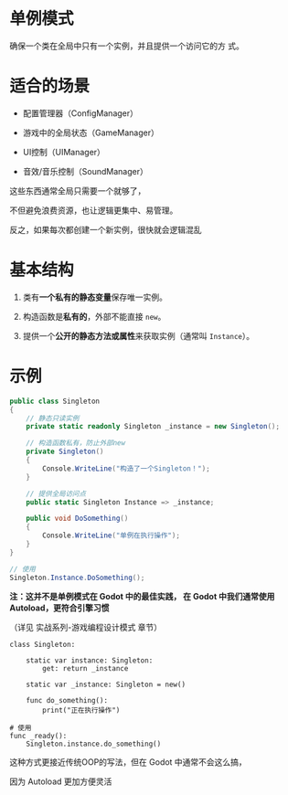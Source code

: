 # 单例模式

确保一个类在全局中只有一个实例，并且提供一个访问它的方
式。

# 适合的场景

* 配置管理器（ConfigManager）

* 游戏中的全局状态（GameManager）

* UI控制（UIManager）

* 音效/音乐控制（SoundManager）

这些东西通常全局只需要一个就够了，

不但避免浪费资源，也让逻辑更集中、易管理。

反之，如果每次都创建一个新实例，很快就会逻辑混乱

# 基本结构

1. 类有**一个私有的静态变量**保存唯一实例。

2. 构造函数是**私有的**，外部不能直接 `new`。

3. 提供一个**公开的静态方法或属性**来获取实例（通常叫 `Instance`）。

# 示例

```csharp
public class Singleton
{
	// 静态只读实例
	private static readonly Singleton _instance = new Singleton();

	// 构造函数私有，防止外部new
	private Singleton()
	{
		Console.WriteLine("构造了一个Singleton！");
	}

	// 提供全局访问点
	public static Singleton Instance => _instance; 

	public void DoSomething()
	{
		Console.WriteLine("单例在执行操作");
	}
}

// 使用
Singleton.Instance.DoSomething();
```



**注：这并不是单例模式在 Godot 中的最佳实践， 在 Godot 中我们通常使用 Autoload，更符合引擎习惯**

（详见 实战系列-游戏编程设计模式 章节）

```gdscript
class Singleton:

	static var instance: Singleton:
		get: return _instance

	static var _instance: Singleton = new()
	
	func do_something():
		print("正在执行操作")
	
# 使用
func _ready():
	Singleton.instance.do_something()
```

这种方式更接近传统OOP的写法，但在 Godot 中通常不会这么搞，

因为 Autoload 更加方便灵活

